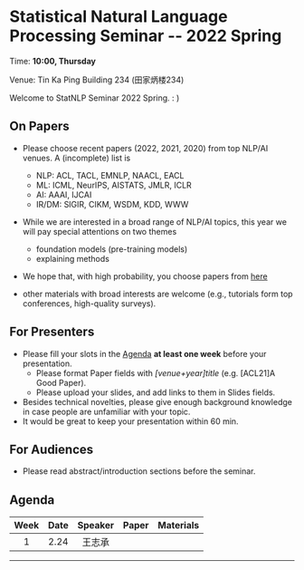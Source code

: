  # Statistical Natural Language Processing Seminar -- 2022 Spring

Time: **10:00, Thursday**

Venue: Tin Ka Ping Building 234 (田家炳楼234)

Welcome to StatNLP Seminar 2022 Spring. : )

## On Papers

- Please choose recent papers (2022, 2021, 2020) from top NLP/AI venues. A (incomplete) list is
  - NLP: ACL, TACL, EMNLP, NAACL, EACL
  - ML:  ICML, NeurIPS, AISTATS, JMLR, ICLR
  - AI:  AAAI, IJCAI
  - IR/DM: SIGIR, CIKM, WSDM, KDD, WWW

- While we are interested in a broad range of NLP/AI topics, this year we will pay special attentions on two themes
  - foundation models (pre-training models)
  - explaining methods
  
- We hope that, with high probability, you choose papers from [here](https://github.com/AntNLP/seminar/blob/master/2022Spring_StatNLP/2022-paper-list.md)

- other materials with broad interests are welcome (e.g., tutorials form top conferences, high-quality surveys).

## For Presenters

- Please fill your slots in the [Agenda](#agenda) **at least one week** before your presentation.
  - Please format Paper fields with *[venue+year]title* (e.g. [ACL21]A Good Paper).
  - Please upload your slides, and add links to them in Slides fields.
- Besides technical novelties, please give enough background knowledge in case people are unfamiliar with your topic.
- It would be great to keep your presentation within 60 min.

## For Audiences

- Please read abstract/introduction sections before the seminar.

## Agenda

Week   | Date | Speaker   | Paper   | Materials
:---:  | :---: | :---: | --- | :---:
1      |  2.24 | 王志承 |   | 

---
